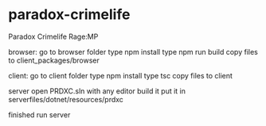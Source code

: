 # paradox-crimelife
Paradox Crimelife Rage:MP

browser:
go to browser folder
type npm install
type npm run build
copy files to client_packages/browser

client:
go to client folder
type npm install
type tsc
copy files to client

server open PRDXC.sln with any editor
build it
put it in serverfiles/dotnet/resources/prdxc

finished
run server
